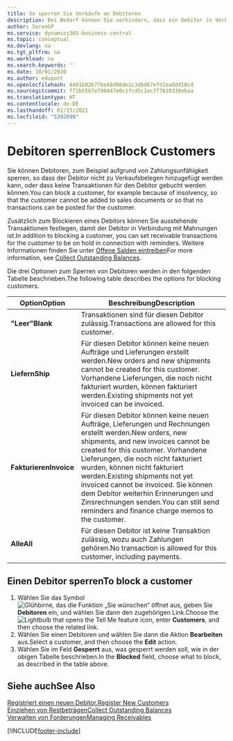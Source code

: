 ```yaml
---
title: So sperren Sie Verkäufe an Debitoren
description: Bei Bedarf können Sie verhindern, dass ein Debitor in Verkaufsbelege und andere Verkaufstransaktionen aufgenommen wird.
author: SorenGP
ms.service: dynamics365-business-central
ms.topic: conceptual
ms.devlang: na
ms.tgt_pltfrm: na
ms.workload: na
ms.search.keywords: ''
ms.date: 10/01/2020
ms.author: edupont
ms.openlocfilehash: 8401b02677be48d06de2c3dbd67efd1ea8dd18cd
ms.sourcegitcommit: ff2b55b7e790447e0c1fcd5c2ec7f7610338ebaa
ms.translationtype: HT
ms.contentlocale: de-DE
ms.lasthandoff: 02/15/2021
ms.locfileid: "5392699"
---
```

# <a name="block-customers"></a><span data-ttu-id="6ec1a-103">Debitoren sperren</span><span class="sxs-lookup"><span data-stu-id="6ec1a-103">Block Customers</span></span>
<span data-ttu-id="6ec1a-104">Sie können Debitoren, zum Beispiel aufgrund von Zahlungsunfähigkeit sperren, so dass der Debitor nicht zu Verkaufsbelegen hinzugefügt werden kann, oder dass keine Transaktionen für den Debitor gebucht werden können.</span><span class="sxs-lookup"><span data-stu-id="6ec1a-104">You can block a customer, for example because of insolvency, so that the customer cannot be added to sales documents or so that no transactions can be posted for the customer.</span></span>

<span data-ttu-id="6ec1a-105">Zusätzlich zum Blockieren eines Debitors können Sie ausstehende Transaktionen festlegen, damit der Debitor in Verbindung mit Mahnungen ist.</span><span class="sxs-lookup"><span data-stu-id="6ec1a-105">In addition to blocking a customer, you can set receivable transactions for the customer to be on hold in connection with reminders.</span></span> <span data-ttu-id="6ec1a-106">Weitere Informationen finden Sie unter [Offene Salden eintreiben](receivables-collect-outstanding-balances.md)</span><span class="sxs-lookup"><span data-stu-id="6ec1a-106">For more information, see [Collect Outstanding Balances](receivables-collect-outstanding-balances.md).</span></span>   

<span data-ttu-id="6ec1a-107">Die drei Optionen zum Sperren von Debitoren werden in den folgenden Tabelle beschrieben.</span><span class="sxs-lookup"><span data-stu-id="6ec1a-107">The following table describes the options for blocking customers.</span></span>  

|<span data-ttu-id="6ec1a-108">Option</span><span class="sxs-lookup"><span data-stu-id="6ec1a-108">Option</span></span>|<span data-ttu-id="6ec1a-109">Beschreibung</span><span class="sxs-lookup"><span data-stu-id="6ec1a-109">Description</span></span>|  
|--------------------|------------|  
|<span data-ttu-id="6ec1a-110">**"Leer"**</span><span class="sxs-lookup"><span data-stu-id="6ec1a-110">**Blank**</span></span>|<span data-ttu-id="6ec1a-111">Transaktionen sind für diesen Debitor zulässig.</span><span class="sxs-lookup"><span data-stu-id="6ec1a-111">Transactions are allowed for this customer.</span></span>|
|<span data-ttu-id="6ec1a-112">**Liefern**</span><span class="sxs-lookup"><span data-stu-id="6ec1a-112">**Ship**</span></span>|<span data-ttu-id="6ec1a-113">Für diesen Debitor können keine neuen Aufträge und Lieferungen erstellt werden.</span><span class="sxs-lookup"><span data-stu-id="6ec1a-113">New orders and new shipments cannot be created for this customer.</span></span> <span data-ttu-id="6ec1a-114">Vorhandene Lieferungen, die noch nicht fakturiert wurden, können fakturiert werden.</span><span class="sxs-lookup"><span data-stu-id="6ec1a-114">Existing shipments not yet invoiced can be invoiced.</span></span>|  
|<span data-ttu-id="6ec1a-115">**Fakturieren**</span><span class="sxs-lookup"><span data-stu-id="6ec1a-115">**Invoice**</span></span>|<span data-ttu-id="6ec1a-116">Für diesen Debitor können keine neuen Aufträge, Lieferungen und Rechnungen erstellt werden.</span><span class="sxs-lookup"><span data-stu-id="6ec1a-116">New orders, new shipments, and new invoices cannot be created for this customer.</span></span> <span data-ttu-id="6ec1a-117">Vorhandene Lieferungen, die noch nicht fakturiert wurden, können nicht fakturiert werden.</span><span class="sxs-lookup"><span data-stu-id="6ec1a-117">Existing shipments not yet invoiced cannot be invoiced.</span></span> <span data-ttu-id="6ec1a-118">Sie können dem Debitor weiterhin Erinnerungen und Zinsrechnungen senden.</span><span class="sxs-lookup"><span data-stu-id="6ec1a-118">You can still send reminders and finance charge memos to the customer.</span></span>|  
|<span data-ttu-id="6ec1a-119">**Alle**</span><span class="sxs-lookup"><span data-stu-id="6ec1a-119">**All**</span></span>|<span data-ttu-id="6ec1a-120">Für diesen Debitor ist keine Transaktion zulässig, wozu auch Zahlungen gehören.</span><span class="sxs-lookup"><span data-stu-id="6ec1a-120">No transaction is allowed for this customer, including payments.</span></span>|  

## <a name="to-block-a-customer"></a><span data-ttu-id="6ec1a-121">Einen Debitor sperren</span><span class="sxs-lookup"><span data-stu-id="6ec1a-121">To block a customer</span></span>  
1. <span data-ttu-id="6ec1a-122">Wählen Sie das Symbol ![Glühbirne, das die Funktion „Sie wünschen“ öffnet](media/ui-search/search_small.png "Was möchten Sie tun?") aus, geben Sie **Debitoren** ein, und wählen Sie dann den zugehörigen Link.</span><span class="sxs-lookup"><span data-stu-id="6ec1a-122">Choose the ![Lightbulb that opens the Tell Me feature](media/ui-search/search_small.png "Tell me what you want to do") icon, enter **Customers**, and then choose the related link.</span></span>
2. <span data-ttu-id="6ec1a-123">Wählen Sie einen Debitoren und wählen Sie dann die Aktion **Bearbeiten** aus.</span><span class="sxs-lookup"><span data-stu-id="6ec1a-123">Select a customer, and then choose the **Edit** action.</span></span>
3. <span data-ttu-id="6ec1a-124">Wählen Sie im Feld **Gesperrt** aus, was gesperrt werden soll, wie in der obigen Tabelle beschrieben.</span><span class="sxs-lookup"><span data-stu-id="6ec1a-124">In the **Blocked** field, choose what to block, as described in the table above.</span></span>

## <a name="see-also"></a><span data-ttu-id="6ec1a-125">Siehe auch</span><span class="sxs-lookup"><span data-stu-id="6ec1a-125">See Also</span></span>  
[<span data-ttu-id="6ec1a-126">Registriert einen neuen Debitor.</span><span class="sxs-lookup"><span data-stu-id="6ec1a-126">Register New Customers</span></span>](sales-how-register-new-customers.md)  
[<span data-ttu-id="6ec1a-127">Einziehen von Restbeträgen</span><span class="sxs-lookup"><span data-stu-id="6ec1a-127">Collect Outstanding Balances</span></span>](receivables-collect-outstanding-balances.md)  
[<span data-ttu-id="6ec1a-128">Verwalten von Forderungen</span><span class="sxs-lookup"><span data-stu-id="6ec1a-128">Managing Receivables</span></span>](receivables-manage-receivables.md)  


[!INCLUDE[footer-include](includes/footer-banner.md)]